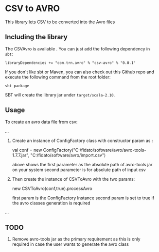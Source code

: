 # CSV to AVRO

This library lets CSV to be converted into the Avro files

## Including the library

The CSVAvro is available . You can just add the following dependency in `sbt`:

```
libraryDependencies += "com.trn.avro" % "csv-avro" % "0.0.1"
```


If you don't like sbt or Maven, you can also check out this Github repo and execute the following command from the root folder:

    sbt package

SBT will create the library jar under `target/scala-2.10`.

## Usage

To create an avro data file from csv:

...

1. Create an instance of ConfigFactory class with constructor param as :

	val conf = new ConfigFactory("C:/fidato/software/avro/avro-tools-1.7.7.jar", "C:/fidato/software/avro/import.csv")
	
	above shows the first parameter as the absolute path of avro-tools jar on your system
	second parameter is for absolute path of input csv
	
2. Then create the instance of CSVToAvro with the two params:

	new CSVToAvro(conf,true).processAvro
	
	first param is the ConfigFactory Instance
	second param is set to true if the avro classes generation is required 
	
...

## TODO

1. Remove avro-tools jar as the primary requirement as this is only required in case the user wants to generate the avro class


